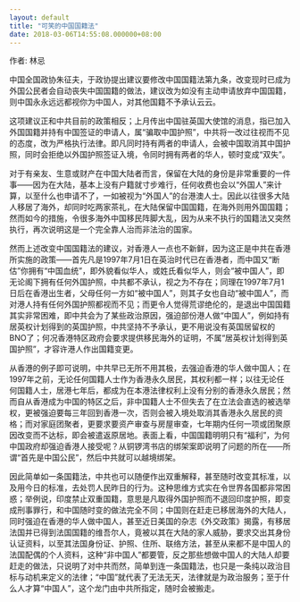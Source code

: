 ```yaml
---
layout: default
title: "可笑的中国国籍法"
date: 2018-03-06T14:55:08.000000+08:00
---
```


作者: 林忌

中国全国政协朱征夫，于政协提出建议要修改中国国籍法第九条，改变现时已成为外国公民者会自动丧失中国国籍的做法，建议改为如没有主动申请放弃中国国籍，则中国永永远远都视你为中国人，对其他国籍不予承认云云。

这项建议正和中共目前的政策相反；上月传出中国驻英国大使馆的消息，指已加入外国国籍并持有中国签证的申请人，属“骗取中国护照”，中共将一改过往视而不见的态度，改为严格执行法律。即凡同时持有两者的申请人，会被中国取消其中国护照，同时会拒绝以外国护照签证入境，令同时拥有两者的华人，顿时变成“双失”。

对于有亲友、生意或财产在中国大陆者而言，保留在大陆的身份是非常重要的一件事——因为在大陆，基本上没有户籍就寸步难行，任何收费也会以“外国人”来计算，以至什么也申请不了，一如被视为“外国人”的台港澳人士。因此以往很多大陆人移居了海外，却同时吃两家茶礼，在大陆保留中国国籍，在海外则用外国国籍；然而如今的措施，令很多海外中国移民阵脚大乱，因为从来不执行的国籍法又突然执行，再次说明这是一个完全靠人治而非法治的国家。

然而上述改变中国国籍法的建议，对香港人一点也不新鲜，因为这正是中共在香港所实施的政策——首先凡是1997年7月1日在英治时代已在香港者，而中国又“断估”你拥有“中国血统”，即外貌看似华人，或姓氏看似华人，则会“被中国人”，即无论阁下拥有任何外国护照，中共都不承认，视之为不存在；同理在1997年7月1日后在香港出生者，父母任何一方如“被中国人”，则其子女也自动“被中国人”，而对港人持有任何外国护照都视而不见；而更令人觉得荒谬绝伦的，是退出中国国籍其实非常困难，即中共会为了某些政治原因，强迫部份港人做“中国人”，例如持有居英权计划得到的英国护照，中共坚持不予承认，更不用说没有英国居留权的BNO了；何况香港特区政府会要求提供移民海外的证明，不属“居英权计划得到英国护照”，才容许港人作出国籍变更。

从香港的例子即可说明，中共早已无所不用其极，去强迫香港的华人做中国人；在1997年之前，无论任何国籍人士作为香港永久居民，其权利都一样；以往无论任何国籍人士，居港七年后，都成为在本港法律权利上没有分别的香港永久居民；然而自从香港成为中国的特区之后，非中国籍人士不但失去了在立法会直选的被选举权，更被强迫要每三年回到香港一次，否则会被入境处取消其香港永久居民的资格；而对家庭团聚者，更要求要资产审查与房屋审查，七年期内任何一项或团聚原因改变而不达标，即会被遣返原居地。表面上看，中国国籍明明只有“福利”，为何中国政府却强迫香港人接受呢？从铜锣湾书店的绑架案即说明了问题的所在——所谓“首先是中国公民”，然后中共就可以越境绑架。

因此简单如一条国籍法，中共也可以随便作出双重解释，甚至随时改变其标准，以及用今日的标准，去处罚人民昨日的行为。这种思维方式实在令世界各国都非常困惑；举例说，印度禁止双重国籍，意思是凡取得外国护照而不退回印度护照，即变成刑事罪行，和中国随时变的做法完全不同；中国则在赶走已移居海外的大陆人，同时强迫在香港的华人做中国人，甚至近日美国的杂志《外交政策》揭露，有移居法国并已得到法国国籍的维吾尔人，竟被以其在大陆的家人威胁，要求交出其身份认证资料，以至其法国身份证、护照、住所、联络方法，甚至从来都不是中国人的法国配偶的个人资料，这种“非中国人”都要管，反之那些想做中国人的大陆人却要赶走的做法，只说明了对中共而然，简单到连一条国籍法，也只是一条纯以政治目标与动机来定义的法律；“中国”就代表了无法无天，法律就是为政治服务；至于什么人才算“中国人”，这个龙门由中共所指定，随时会被搬走。

